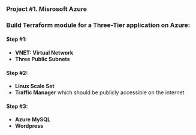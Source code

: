 ### Project #1. Misrosoft Azure

### Build Terraform module for a Three-Tier application on Azure:

#### Step #1:

- **VNET: Virtual Network**
- **Three Public Subnets**

#### Step #2:

- **Linux Scale Set**
- **Traffic Manager** which should be publicly accessible on the internet

#### Step #3:

- **Azure MySQL**
- **Wordpress**
